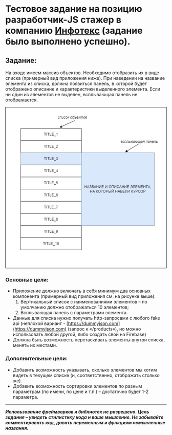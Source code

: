 # Тестовое задание на позицию разработчик-JS стажер в компанию [Инфотекс](https://infotecs.ru/) (задание было выполнено успешно).
## Задание:
На входе имеем массив объектов. Необходимо отобразить их в виде списка (примерный вид приложения ниже). 
При наведении на название элемента из списка, должна появиться панель, в которой будет отображено описание и характеристики выделенного элемента. 
Если ни один из элементов не выделен, всплывающая панель не отображается.
  
  
![задание](task-img/task.jpg)
### Основные цели:
* Приложение должно включать в себя минимум два основных компонента (примерный вид приложения см. на рисунке выше):
    1. Вертикальный список с наименованиями элементов – по умолчанию должно отображаться 10 элементов;
    2. Всплывающая панель с параметрами элемента.
*	Данные для списка нужно получать http-запросами с любого fake api (неплохой вариант - [https://dummyjson.com](https://dummyjson.com) (запрос к «/products»), но можно использовать любой другой, либо создать свой на Firebase)
*	Должна быть возможность перетаскивать элементы внутри списка, менять их местами.
### Дополнительные цели:
* Добавить возможность указывать, сколько элементов мы хотим видеть в текущем списке (и, соответственно, отображать столько же).
*	Добавить возможность сортировки элементов по разным параметрам (по имени, по цене и т.п.) – достаточно будет 1-2 параметра.
---
***Использование фреймворков и библиотек не разрешено. Цель задания – увидеть стилистику кода и ваше мышление. Не забывайте комментировать код, давать переменным и функциям осмысленные названия.***
